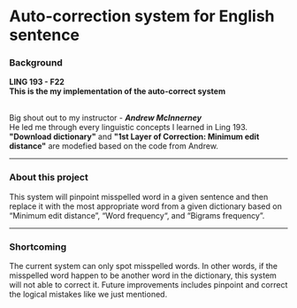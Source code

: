 # Auto-correction system for English sentence

### Background
<b>LING 193 - F22<br>
This is the my implementation of the auto-correct system<br></b><br>

Big shout out to my instructor - ***Andrew McInnerney***<br>
He led me through every linguistic concepts I learned in Ling 193.<br>
**"Download dictionary"** and **"1st Layer of Correction: Minimum edit distance"** are modefied based on the code from Andrew.

---

### About this project
This system will pinpoint misspelled word in a given sentence and then replace it with the most appropriate word from a given dictionary based on “Minimum edit distance”, “Word frequency“, and “Bigrams frequency”.

---

### Shortcoming
The current system can only spot misspelled words. In other words, if the misspelled word happen to be another word in the dictionary, this system will not able to correct it. Future improvements includes pinpoint and correct the logical mistakes like we just mentioned.
